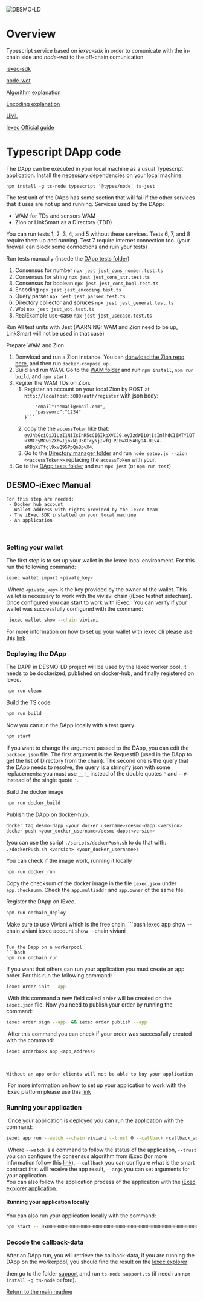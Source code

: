 ![DESMO-LD](https://github.com/vaimee/desmo/blob/8a741e1542162dd4517a90a2ab37f42a58a8fd7f/imgs/desmo-logo.png)

# Overview

Typescript service based on *iexec-sdk* in order to comunicate with the in-chain side and *node-wot* to the off-chain comunication.

[iexec-sdk](https://github.com/iExecBlockchainComputing/iexec-sdk)

[node-wot](https://github.com/eclipse/thingweb.node-wot)

[Algorithm explanation](docs/algorithm.md)

[Encoding explanation](docs/encoding.md)

[UML](docs/uml.md)

[Iexec Official guide](https://docs.iex.ec/for-developers/your-first-app)

# Typescript DApp code
The DApp can be executed in your local machine as a usual Typescript application.
Install the necessary dependencies on your local machine:

```npm install -g ts-node typescript '@types/node' ts-jest```

The test unit of the DApp has some section that will fail if the other services that it uses are not up and running.
Services used by the DApp:
- WAM for TDs and sensors WAM
- Zion or LinkSmart as a Directory (TDD)

You can run tests 1, 2, 3, 4, and 5 without these services.
Tests 6, 7, and 8 require them up and running. 
Test 7 require internet connection too.
(your firewall can block some connections and ruin your tests)

Run tests manually (insede the [DApp tests folder](./tests/))

1. Consensus for number ```npx jest jest_cons_number.test.ts```
2. Consensus for string ```npx jest jest_cons_str.test.ts```
3. Consensus for boolean ```npx jest jest_cons_bool.test.ts```
4. Encoding ```npx jest jest_encoding.test.ts```
5. Query parser ```npx jest jest_parser.test.ts```
6. Directory collector and soruces ```npx jest jest_general.test.ts```
7. Wot ```npx jest jest_wot.test.ts```
8. RealExample use-case ```npx jest jest_usecase.test.ts```

Run All test units with Jest (WARNING: WAM and Zion need to be up, LinkSmart will not be used in that case)

Prepare WAM and Zion

1. Donwload and run a Zion instance. You can [donwload the Zion repo here](https://github.com/vaimee/zion), and then run  `docker-compose up`.
2. Build and run WAM. Go to the [WAM folder](../example-tds/) and run `npm install`, `npm run build`, and `npm start`.
3. Regiter the WAM TDs on Zion.
    1. Register an account on your local Zion by POST at `http://localhost:3000/auth/register` with json body: 
        ```{
            "email":"email@email.com",
            "password":"1234"
        }```
    2. copy the the `accessToken` like that: `eyJhbGciOiJIUzI1NiIsInR5cCI6IkpXVCJ9.eyJzdWIiOjIsImlhdCI6MTY1OTk3MTcyMCwiZXhwIjoxNjU5OTcyNjIwfQ.PJBwXU5ARyO4-HLvA-aRBgXiTfgl9xvQ95PpQnBpvX4`.
    3. Go to the [Directory manager folder](../directory/directoryManager/) and run `node setup.js --zion <<accessToken>>` replacing the `accessToken` with your.
4. Go to the [DApp tests folder](./tests/) and run ```npx jest``` (or ```npm run test```)




## DESMO-iExec Manual
```ad-note 
For this step are needed: 
 - Docker hub account 
 - Wallet address with rights provided by the Iexec team 
 - The iExec SDK installed on your local machine 
 - An application
```
​
### Setting your wallet
 The first step is to set up your wallet in the Iexec local environment. For this run the following command: 
​
```bash
iexec wallet import <pivate_key>
```
​
Where ```<pivate_key>``` is the key provided by the owner of the wallet. This wallet is necessary to work with the viviavi chain (iExec testnet sidechain). Once configured you can start to work with iExec. 
​
You can verify if your wallet was successfully configured with the command: 
```bash
 iexec wallet show --chain viviani  
```
 
 For more information on how to set up your wallet with iexec cli please use this [link](https://github.com/iExecBlockchainComputing/iexec-sdk/blob/master/CLI.md#wallet)
​
​
### Deploying the DApp
The DAPP in DESMO-LD project will be used by the Iexec worker pool, it needs to be dockerized, published on docker-hub, and finally registered on iexec.

```bash
npm run clean
```
Build the TS code
```bash
npm run build
```
Now you can run the DApp locally with a test query.
```bash
npm start
```
If you want to change the argument passed to the DApp, you can edit the `package.json` file.
The first argument is the RequestID (used in the DApp to get the list of Directory from the chain). The second one is the query that the DApp needs to resolve, the query is a stringify json with some replacements: you must use `__!_` instead of the double quotes `"` and `--#-` instead of the single quote `'`.

Build the docker image
```bash
npm run docker_build
```

Publish the DApp on docker-hub.
```bash
docker tag desmo-dapp <your_docker_username>/desmo-dapp:<version>
docker push <your_docker_username>/desmo-dapp:<version>
```
(you can use the script `./scripts/dockerPush.sh` to do that with: `./dockerPush.sh <version> <your_docker_username>`)

You can check if the image work, running it locally
```bash
npm run docker_run
```

Copy the checksum of the docker image in the file `iexec.json` under `app.checksumm`.
Check the `app.multiaddr` and `app.owner`  of the same file.

Register the DApp on IExec.
```bash
npm run onchain_deploy
```

Make sure to use Viviani which is the free chain.
​```bash
iexec app show --chain viviani
iexec account show --chain viviani
```

Tun the Dapp on a workerpool
```bash
npm run onchain_run
```

If you want that others can run your application you must create an app order. For this run the following command: 
​
```bash
iexec order init --app
```
​
With this command a new field called ```order``` will be created on the ```iexec.json``` file. Now you need to publish your order by running the command: 
​
```bash
iexec order sign --app  && iexec order publish --app
```
​
After this command you can check if your order was successfully created with the command: 
​
```bash
iexec orderbook app <app_address>
```
​
```ad-warning
Without an app order clients will not be able to buy your application
```
​
For more information on how to set up your application to work with the IExec platform please use this [link](https://github.com/iExecBlockchainComputing/iexec-sdk/blob/master/CLI.md#app)
​
### Running your application
​
Once your application is deployed you can run the application with the command: 
​
```bash
iexec app run --watch --chain viviani --trust 0 --callback <callback_address> --args <your_arguments>
```
​
Where ```--watch``` is a command to follow the status of the application,  ```--trust``` you can configure the consensus algorithm from iExec (for more information follow this [link](https://docs.iex.ec/key-concepts/proof-of-contribution)), ```--callback``` you can configure what is the smart contract that will receive the app result, ```--args``` you can set arguments for your application.  
​
You can also follow the application process of the application with the [iExec explorer application](https://explorer.iex.ec/viviani).

#### Running your application locally

You can also run your application locally with the command:
```bash
npm start -- 0x000000000000000000000000000000000000000000000000000000000000000b "{__!_prefixList__!_:[{__!_abbreviation__!_:__!_desmo__!_,__!_completeURI__!_:__!_https://desmo.vaimee.it/__!_},{__!_abbreviation__!_:__!_qudt__!_,__!_completeURI__!_:__!_http://qudt.org/schema/qudt/__!_},{__!_abbreviation__!_:__!_xsd__!_,__!_completeURI__!_:__!_http://www.w3.org/2001/XMLSchema/__!_},{__!_abbreviation__!_:__!_monas__!_,__!_completeURI__!_:__!_https://pod.dasibreaker.vaimee.it/monas/__!_}],__!_property__!_:{__!_identifier__!_:__!_value__!_,__!_unit__!_:__!_qudt:DEG_C__!_,__!_datatype__!_:1},__!_staticFilter__!_:__!_$[?(@[--#-type--#-]==--#-Sensor--#-)]__!_}"
```


### Decode the callback-data
 After an DApp run, you will retrieve the callback-data, if you are running the DApp on the workerpool, you should find the result on the [Iexec explorer](https://explorer.iex.ec/viviani)

 then go to the folder [support](./support/) amd run `ts-node support.ts` (if need run `npm install -g ts-node` before).


[Return to the main readme](/README.md)